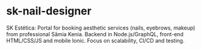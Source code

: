 # sk-nail-designer
SK Estética: Portal for booking aesthetic services (nails, eyebrows, makeup) from professional Sâmia Kenia. Backend in Node.js/GraphQL, front-end HTML/CSS/JS and mobile Ionic. Focus on scalability, CI/CD and testing.

